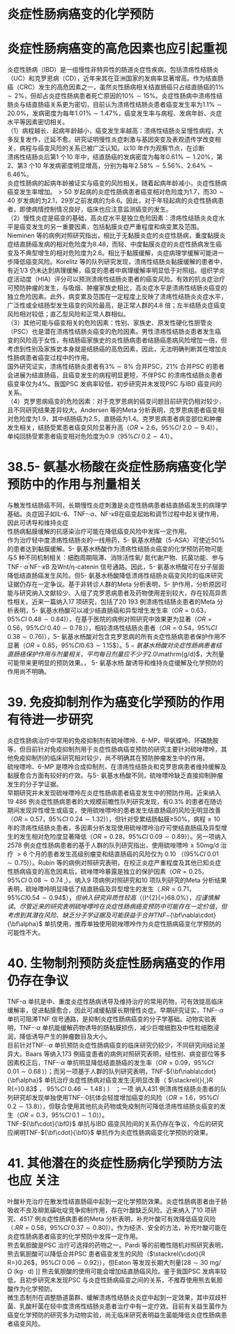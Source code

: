 # 炎症性肠病癌变的化学预防  
#  炎症性肠病癌变的高危因素也应引起重视  
炎症性肠病（IBD）是一组慢性非特异性的肠道炎症性疾病，包括溃疡性结肠炎（UC）和克罗恩病（CD），近年来其在亚洲国家的发病率显著增高。作为结直肠癌（CRC）发生的高危因素之一，虽然炎性肠病相关结直肠癌只占结直肠癌的$1\%\sim2\%$，但却占炎症性肠病患者死亡原因的$10\%\sim15\%$。炎症性肠病中溃疡性结肠炎与结直肠癌关系更为密切，目前认为溃疡性结肠炎患者癌变发生率为$1.1\%\sim20.0\%$，发病密度为每年$1.01\%\sim1.47\%$，癌变发生率与病程、发病年龄、炎症水平等因素密切相关。  
（1）病程越长、起病年龄越小，癌变发生率越高：溃疡性结肠炎呈慢性病程，大多反复发作，迁延不愈。研究证明慢性炎症刺激与基因突变及表观遗传学改变相关，病程与癌变风险的关系已被广泛认知。以10 年作为观察节点，在诊断  
溃疡性结肠炎后第1 个10 年中，结直肠癌的发病密度为每年$0.61\%\sim1.20\%$，第2、第3 个10 年发病密度明显增高，分别为每年$2.58\%\sim5.56\%$、$2.64\%\sim6.46\%$。  
炎症性肠病的起病年龄被证实与癌变的风险相关。随着起病年龄减小，炎症性肠病癌变发生率增加。$>50$ 岁起病的炎症性肠病患者癌变相对危险度为1.7，而$30\sim40$ 岁发病的为2.1，29岁之前发病的为8.6。因此，对于年轻起病的炎症性肠病患者，即使病情控制情况良好，临床也应注意监测癌变的发生。  
（2）慢性炎症是癌变的基础，高炎症水平是独立危险因素：溃疡性结肠炎炎症水平是癌变发生的另一重要因素，包括黏膜炎症严重程度和病变累及范围。Nieminen 等的病例对照研究指出，相比于无黏膜炎症的炎症性肠病，重度黏膜炎症结直肠癌发病的相对危险度为8.48，而轻、中度黏膜炎症的炎症性肠病发生癌变及不典型增生的相对危险度为2.6。相比于黏膜缓解，炎症病理学缓解可能进一步降低癌变风险。Korelitz 等的队列研究发现，溃疡性结肠炎黏膜缓解的患者中，有近1/3 仍未达到病理缓解，癌变的患者中病理缓解率明显低于对照组。组织学炎症活动度（HIA）评分可以预测溃疡性结肠炎患者的癌变风险。有效的抗炎症治疗可预防肿瘤的发生，与吸烟、肿瘤家族史相比，高炎症水平是溃疡性结肠炎癌变的独立危险因素。此外，病变累及范围在一定程度上反映了溃疡性结肠炎炎症水平，广泛性或全结肠型发生癌变的风险最高，是正常人群的4.8 倍；左半结肠炎症癌变风险相对较低；直乙型风险和正常人群相似。  
（3）其他可能与癌变相关的危险因素：性别、家族史、原发性硬化性胆管炎（PSC）也是潜在溃疡性结肠炎癌变的危险因素。男性溃疡性结肠炎患者发生癌变的风险高于女性，有结肠癌家族史的炎性肠病患者结肠癌患病风险增加一倍，但考虑到性别及家族史本身就是结肠癌的高危因素，因此，无法明确判断其在增加炎性肠病患者癌变过程中的作用。  
国外研究证实，溃疡性结肠炎患者有$3\%\sim8\%$ 合并PSC，$21\%$ 合并PSC 的患者会进展为结直肠癌，且癌变发生的病程明显更短，不伴PSC 的溃疡性结肠炎患者癌变率仅为$4\%$。我国PSC 发病率较低，初步研究并未发现PSC 与IBD 癌变间的关系。  
（4）克罗恩病癌变的危险因素：对于克罗恩病的癌变问题目前研究仍相对较少，且不同研究结果差异较大。Andersen 等的Meta 分析表明，克罗恩病患者癌变相对危险度为1.9，其中结肠癌为2.5，直肠癌为1.4。克罗恩病患者病变部位和肿瘤发生相关，结肠受累患者癌变风险显著升高（$O R{=}2.6$，$95\%C I$ 
$2.0\sim9.4)$），单纯回肠受累患者癌变相对危险度为0.9（$95\%C I$ 
$0.2\sim4.1$）。  
# 38.5- 氨基水杨酸在炎症性肠病癌变化学预防中的作用与剂量相关  
与散发性结肠癌不同，长期慢性炎症刺激是炎症性肠病患者结直肠癌发生的病理学基础。炎症因子如IL-6、TNF-$\cdot\alpha$、NF-κB在癌变起始和调节过程中起关键作用，因此可诱导和维持炎症  
性肠病黏膜缓解的抗感染治疗可能在降低癌变风险中发挥一定作用。  
作为治疗轻中度溃疡性结肠炎的一线用药，5- 氨基水杨酸（5-ASA）可使近$50\%$ 的患者达到黏膜缓解。5- 氨基水杨酸作为溃疡性结肠炎癌变的化学预防药物可能与5 种不同机制相关：细胞周期阻滞、消除活性氧/ 氮代谢产物、抗菌功能、参与TNF-$\cdot\alpha^{\prime}$NF-$\cdot\kappa\mathrm{B}$ 及$\mathrm{Wnt/\eta}$-catenin 信号通路。因此，5- 氨基水杨酸可在分子层面降低结直肠癌发生风险。但5- 氨基水杨酸降低溃疡性结肠炎癌变风险的临床研究证据仍存在一定争议。基于非转诊人群的Meta 分析表明，5- 护作用，分析原因可能与研究纳入文献较少、入组了克罗恩病患者及药物使用差别较大，存在较高异质性相关。近来一篇纳入17 项研究，包括了20 193 例溃疡性结肠炎患者的Meta 分析表明，5- 氨基水杨酸可以减少结直肠癌和异型增生发生率（$O R{=}0.63$，$95\%C I\;0.48\sim0.84)$），在基于医院的病例对照研究中效果更为显著（$O R{=}0.56$，$95\%C I\;0.40\sim0.78\,\rangle$），相较溃疡性结肠炎患者（$O R{=}0.54$，$95\%C I\;0.38\sim0.76)$），5- 氨基水杨酸对包含克罗恩病的所有炎症性肠病患者保护作用不显著（$O R{=}0.85$，$95\%C I$$0.63\sim1.15\$）。  
5- 氨基水杨酸对炎症性肠病患者结直肠癌保护作用与剂量相关，平均每日剂量应不少于$2.0\mathrm{g/d}$，大剂量可能带来更明显的预防效果。， 5-  氨基水杨 酸诱导和维持炎症缓解及化学预防的作用尚不明确。  
# 39. 免疫抑制剂作为癌变化学预防的作用有待进一步研究  
炎症性肠病治疗中常用的免疫抑制剂有硫唑嘌呤、6-MP、甲氨蝶呤、环磷酰胺等，但目前针对免疫抑制剂用于炎症性肠病癌变预防的研究主要针对硫唑嘌呤，其他免疫抑制剂的临床研究相对较少，尚不明确其在预防肿瘤发生中的作用。  
硫唑嘌呤、6-MP 是嘌呤合成抑制剂，在溃疡性结肠炎和克罗恩病患者维持缓解及黏膜愈合方面有较好的疗效。与5- 氨基水杨酸不同，硫唑嘌呤缺乏直接抑制肿瘤发生的分子学证据。  
早期研究并未发现硫唑嘌呤在炎症性肠病患者癌变发生中的预防作用。近来纳入19 486 例炎症性肠病患者的大规模前瞻性队列研究发现，有$0.3\%$ 的患者在随访期间发现异性增生或癌变，使用硫唑嘌呤的患者发生结直肠癌的风险无明显改善（$O R{=}0.57$，$95\%C I\;0.24\sim1.32)$），但针对受累结肠黏膜≥$50\%$，病程$\geqslant10$ 年的溃疡性结肠炎患者，多因素分析发现使用硫唑嘌呤治疗可使结直肠癌及异型增生的发生相对危险度显著降低（$O R{=}0.28$，$95\%C I\;0.09\sim0.89\}$）。另一项纳入2578 例炎症性肠病患者的基于人群的队列研究指出，使用硫唑嘌呤$\geq50\mathrm{mg/d}$ 治疗 $>6$  个月的患者发生高级别瘤变和结直肠癌的风险仅为 0.10 （$(95\%C I\;0.01\sim0.75)$）。Rubin 等的病例对照研究表明，在校正炎症严重程度及其他已知炎症性肠病癌变的高危因素后，硫唑嘌呤暴露是独立的保护因素（$O R{=}0.25$，$95\%C I\;0.08\sim0.74\,,$）。纳入9 项病例对照研究和10 项队列研究的Meta 分析结果表明，硫唑嘌呤明显降低了结直肠癌及异型增生的发生（$.R R{=}0.71$，$95\%C I$$0.54\sim0.94\$），但纳入研究异质性较高（$(I^{2}{=}68.0\%$），应谨慎 解读。  
尽管近来的研究表明硫唑嘌呤在炎症性肠病癌变预防中可能存在一定价值，但考虑到其潜在风险、缺乏分子学证据及可能获益于合并TNF-${\bf\nabla\cdot}{\bf\alpha}$ 单抗使用，推荐单独使用硫唑嘌呤作为炎症性肠病癌变化学预防的可能性不大。  
# 40. 生物制剂预防炎症性肠病癌变的作用仍存在争议  
TNF-α 单抗是中、重度炎症性肠病诱导及维持治疗的常用药物，可有效提高临床缓解率，促进黏膜愈合，因此可减缓黏膜长期慢性炎症。早期研究证实，TNF-$\cdot\alpha$ 单抗可阻滞TNF 信号通路，是抑制炎症性肠病癌变的分子学基础。动物实验表明，TNF-$\cdot\alpha$ 单抗能缓解药物诱导的肠黏膜损伤，减少巨噬细胞及中性粒细胞浸 润，降低诱导产生的肿瘤数目及大小。  
目前针对TNF-$\cdot\alpha$ 单抗预防炎症性肠病癌变的临床研究仍较少，不同研究间结论差异大。Baars 等纳入173 例癌变患者的病例对照研究表明，经性别、病变部位等多因素校正后，TNF-$\cdot\alpha$ 单抗明显降低结直肠癌的发生率（$O R{=}0.09$，$95\%C I\,0.01\sim0.68\,\rangle$）；而另一项基于人群的队列研究表明，TNF-${\bf\nabla\cdot}{\bf\alpha}$ 单抗治疗炎症性肠病对癌变发生无明显改善（ $\stackrel{}{,}R R{=}0.83$ ， $95\%C I\;0.46\sim1.48\,\rangle$ ） ；一项 纳入431 例溃疡性结肠炎患者的队列研究却发现单独使用TNF-$\cdot0$抗体会轻度增加癌变的风险（$O R{=}1.6$，$95\%C I\;0.2\sim13.8\rangle$），但联合使用其他抗炎药物或免疫制剂可降低溃疡性结肠炎癌变的发生（$O R{=}0.3$，$95\%C I\,0.1\sim1.0\rangle$）。  
TNF-${\bf\cdot}{\bf0}$ 单抗与IBD 癌变风险间的关系仍存在争议，今后的研究应阐明TNF-${\bf\cdot}{\bf0}$ 单抗作为炎症性肠病癌变化学预防的效果。  
# 41. 其他潜在的炎症性肠病化学预防方法也应 关注  
叶酸补充治疗在散发性结直肠癌中起到一定化学预防效果。炎症性肠病患者由于肠吸收不良及柳氮磺吡啶竞争抑制作用，存在叶酸缺乏风险。近来纳入了10 项研究、4517 例炎症性肠病患者的Meta 分析表明，补充叶酸可有效降低癌变风险（$.R R{=}0.58$，$95\%C I\;0.37\sim0.80)$）。作为经济、安全的方法，补充叶酸可能在炎症性肠病患者癌变的化学预防中发挥一定作用。  
熊去氧胆酸是PSC 治疗可选择的药物之一。Pardi 等的前瞻性随机对照研究表明，熊去氧胆酸可以降低合并PSC 患者癌变发生的风险（$\stackrel{\cdot}{R R=}0.26$，$95\%C I\;0.06\sim0.92\rangle$），但Eaton 等发现长期大剂量$[28\sim30\ \mathrm{mg/\Omega}\ \mathrm{(kg\cdot d)}\ ]$] 熊去氧胆酸的使用可能会增加结直肠癌风险。鉴于我国PSC 发病率较低，且初步研究未发现PSC 与炎症性肠病癌变之间的关系，不推荐使用熊去氧胆酸作为化学预防。  
微生态制剂在调整肠道菌群、缓解溃疡性结肠炎炎症中起到一定效果，其中双歧杆菌、乳酸杆菌在轻中度溃疡性结肠炎患者治疗中有一定疗效。目前有关益生菌作为癌变化学预防的研究多为动物实验，尚无临床研究表明益生菌能降低炎症性肠病患者癌变风险。  
